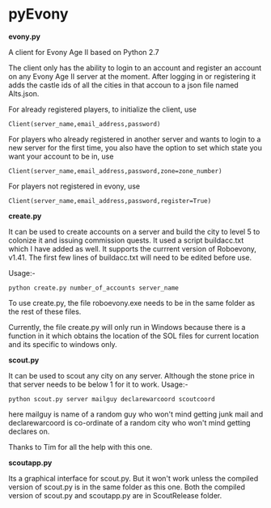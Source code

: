 # pyEvony

**evony.py**

A client for Evony Age II based on Python 2.7

The client only has the ability to login to an account and register an account on any Evony Age II server at the moment. After logging in or registering it adds the castle ids of all the cities in that accoun to a json file named Alts.json.

For already registered players, to initialize the client, use

    Client(server_name,email_address,password)
  
For players who already registered in another server and wants to login to a new server for the first time, you also have the option to set which state you want your account to be in, use

    Client(server_name,email_address,password,zone=zone_number)

For players not registered in evony, use

    Client(server_name,email_address,password,register=True)
    
    
**create.py**

It can be used to create accounts on a server and build the city to level 5 to colonize it and issuing commission quests. It used a script buildacc.txt which I have added as well. It supports the currrent version of Roboevony, v1.41. The first few lines of buildacc.txt will need to be edited before use.

Usage:-
    
    python create.py number_of_accounts server_name

To use create.py, the file roboevony.exe needs to be in the same folder as the rest of these files.

Currently, the file create.py will only run in Windows because there is a function in it which obtains the location of the SOL files for current location and its specific to windows only.

**scout.py**

It can be used to scout any city on any server. Although the stone price in that server needs to be below 1 for it to work. Usage:-

    python scout.py server mailguy declarewarcoord scoutcoord
    
here mailguy is name of a random guy who won't mind getting junk mail and declarewarcoord is co-ordinate of a random city who won't mind getting declares on.

Thanks to Tim for all the help with this one.

**scoutapp.py**

Its a graphical interface for scout.py. But it won't work unless the compiled version of scout.py is in the same folder as this one. Both the compiled version of scout.py and scoutapp.py are in ScoutRelease folder.
